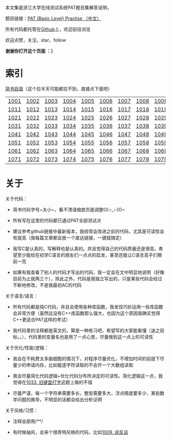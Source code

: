 本文集是浙江大学在线测试系统PAT题目集解答说明，

题目链接：[PAT (Basic Level) Practise （中文）](https://www.patest.cn/contests/pat-b-practise)

所有代码都托管在[Github](https://github.com/OliverLew/PAT)上，欢迎前往浏览

欢迎点赞，关注，star，follow

**谢谢你打开这个页面 ：）**

# 索引
[简书目录](http://www.jianshu.com/nb/11728776?order_by=seq)（这个拉半天可能都拉不到，直接点下面吧）

|||||||||||
|:-:|:-:|:-:|:-:|:-:|:-:|:-:|:-:|:-:|:-:|
|[1001](http://www.jianshu.com/p/5bc7a6e8c214)|[1002](http://www.jianshu.com/p/213843722abb)|[1003](http://www.jianshu.com/p/2700af335690)|[1004](http://www.jianshu.com/p/887a0424d707)|[1005](http://www.jianshu.com/p/109e55a8f9fa)|[1006](http://www.jianshu.com/p/16be285e46d1)|[1007](http://www.jianshu.com/p/728c2602d104)|[1008](http://www.jianshu.com/p/7b33aec44b68)|[1009](http://www.jianshu.com/p/fcc3dabefd6e)|[1010](http://www.jianshu.com/p/62e7ea61fda0)|
|[1011](http://www.jianshu.com/p/84d54e4aa2fd)|[1012](http://www.jianshu.com/p/18ce86d7383d)|[1013](http://www.jianshu.com/p/8b9d8605d871)|[1014](http://www.jianshu.com/p/709e7e467a66)|[1015](http://www.jianshu.com/p/6ad68f2bac5e)|[1016](http://www.jianshu.com/p/b49cfc1c40fe)|[1017](http://www.jianshu.com/p/953222b17b15)|[1018](http://www.jianshu.com/p/684c88d00756)|[1019](http://www.jianshu.com/p/1ae2a410ceb6)|[1020](http://www.jianshu.com/p/878a13611e9b)|
|[1021](http://www.jianshu.com/p/1955cdfa0afd)|[1022](http://www.jianshu.com/p/6a8e0a5c4741)|[1023](http://www.jianshu.com/p/b075d5205c30)|[1024](http://www.jianshu.com/p/ba0282bb87a0)|[1025](http://www.jianshu.com/p/f8ba1e37a8c8)|[1026](http://www.jianshu.com/p/7a9eb3a2173e)|[1027](http://www.jianshu.com/p/6ca30a5bee96)|[1028](http://www.jianshu.com/p/87656a0e7ef7)|[1029](http://www.jianshu.com/p/438ec5b5b2aa)|[1030](http://www.jianshu.com/p/d528c77620fa)|
|[1031](http://www.jianshu.com/p/1825740d34e4)|[1032](http://www.jianshu.com/p/ea32090cd6c6)|[1033](http://www.jianshu.com/p/2f9ed47a3d17)|[1034](http://www.jianshu.com/p/5303f2431f05)|[1035](http://www.jianshu.com/p/7c4c04404cdb)|[1036](http://www.jianshu.com/p/28b526514770)|[1037](http://www.jianshu.com/p/f5a7ffc5784f)|[1038](http://www.jianshu.com/p/a1f3ca34cbf6)|[1039](http://www.jianshu.com/p/db7a5a7fef39)|[1040](http://www.jianshu.com/p/65291de1906b)|
|[1041](http://www.jianshu.com/p/9ad28c98e242)|[1042](http://www.jianshu.com/p/b43b8c5fd87c)|[1043](http://www.jianshu.com/p/bbed8fbdb934)|[1044](http://www.jianshu.com/p/767ce6d6944a)|[1045](http://www.jianshu.com/p/2927e519d9c5)|[1046](http://www.jianshu.com/p/931941baf1df)|[1047](http://www.jianshu.com/p/51510fe19f30)|[1048](http://www.jianshu.com/p/d56b6e4d1ed7)|[1049](http://www.jianshu.com/p/937a367ae4ea)|[1050](http://www.jianshu.com/p/f79c413e1dbd)|
|[1051](http://www.jianshu.com/p/7ac2e9cfa797)|[1052](http://www.jianshu.com/p/9e4ccd9cc0e3)|[1053](http://www.jianshu.com/p/ff2c53cb75cb)|[1054](http://www.jianshu.com/p/dcd124dd2cd6)|[1055](http://www.jianshu.com/p/26d79ee0b0d9)|[1056](http://www.jianshu.com/p/6f396f1250aa)|[1057](http://www.jianshu.com/p/38a14ed1b0ac)|[1058](http://www.jianshu.com/p/4a8a570e41c3)|[1059](http://www.jianshu.com/p/3f2a8b66a78d)|[1060](http://www.jianshu.com/p/2a51a592025d)|
|[1061](http://www.jianshu.com/p/0cd211197ba3)|[1062](http://www.jianshu.com/p/103e6b8d862f)|[1063](http://www.jianshu.com/p/4eb4ea035d50)|[1064](http://www.jianshu.com/p/3b8cabe6a17e)|[1065](http://www.jianshu.com/p/93f41de916da)|[1066](http://www.jianshu.com/p/a93dbac87698)|[1067](http://www.jianshu.com/p/e368054c112a)|[1068](http://www.jianshu.com/p/97827c32e835)|[1069](http://www.jianshu.com/p/0405ee551d8f)|[1070](http://www.jianshu.com/p/ec4ccf1a76c8)|
|[1071](http://www.jianshu.com/p/ceac87c3e02f)|[1072](http://www.jianshu.com/p/0b88a5b57179)|[1073](http://www.jianshu.com/p/35333aa3c059)|[1074](http://www.jianshu.com/p/41ab33907b56)|[1075](http://www.jianshu.com/p/a8f21f7092f4)|[1076](https://www.jianshu.com/p/f4b46f8d045b)|[1077](https://www.jianshu.com/p/38afb2e808fc)|[1078](https://www.jianshu.com/p/ef2805280aca)|[1079](https://www.jianshu.com/p/e102a0377506)|[1080](https://www.jianshu.com/p/e0c4a5fa710d)

# 关于

关于代码：

- 简书代码字号~太小~，看不清请缩放页面调整O(∩_∩)O~

- 所有写在这里的代码都已通过PAT全部测试点

- 建议参考github链接中最新版本，我经常会改进之前的代码，尤其是可读性会有提高（我每篇文章都会放一个直达链接，一键就搞定）

- 我写C是认真的，写解释也是认真的。并且觉得自己的代码质量还是很高，希望至少能给在初学C语言的朋友们一点点的启发，甚至还能让C语言高手们眼前一亮

- 如果有我查看了别人的代码才写出的代码，我一定会在文中明显地说明（好像目前为止就两三个），除此之外，代码是我独立写出的，只是某些代码会经过不断地修改，不是我最初AC的代码

关于语言/语言：

- 所有代码都是纯C代码，并且会使用各种库函数，我发现巧妙运用一些库函数会非常方便（虽然远没有C++库函数那么强大，也因为这个原因我确实觉得C++更适合PAT这样的考试）

- 我代码里的注释都是英文的，算是一种练习吧，希望写的大家能看懂（迷之目标。。），代码里的变量名也是用了一点心思，尽量做到这一点上的可读性

关于优化/性能/逻辑：

- 我会在不耗费太多脑细胞的情况下，对程序尽量优化，不增加时间的前提下尽量少的申请内存，比如能逐字符读取的不会开一个大数组读取

- 我会尽量简化代码逻辑+优化代码分布所决定的可读性。简化逻辑这一点，我觉得在[1033. 旧键盘打字](http://www.jianshu.com/p/2f9ed47a3d17)这题上做的不错

- 尽量严谨，每一个字符串需要多长，整型需要多大，浮点精度要多少，某些数学问题的推导，不明显的话都会给出分析证明

关于风格/习惯：

- 注释全部用/**/

- 有时候抽风，会来个很奇特风格的代码，比如[1009. 说反话](http://www.jianshu.com/p/fcc3dabefd6e)

